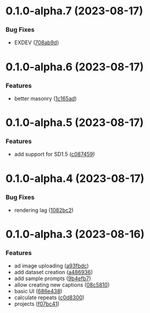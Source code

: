 # 0.1.0-alpha.7 (2023-08-17)


### Bug Fixes

* EXDEV ([708ab9d](https://github.com/failfa-st/LoRAdo/commit/708ab9dfb7627b4118fb0ee646b9581222ae1214))


# 0.1.0-alpha.6 (2023-08-17)


### Features

* better masonry ([1c165ad](https://github.com/failfa-st/LoRAdo/commit/1c165adda2994b676fa990d0232bd1b25d1bb2af))



# 0.1.0-alpha.5 (2023-08-17)


### Features

* add support for SD1.5 ([c087459](https://github.com/failfa-st/LoRAdo/commit/c0874596f3e745d88701bd2a9099d954ccd95a78))


# 0.1.0-alpha.4 (2023-08-17)


### Bug Fixes

* rendering lag ([1082bc2](https://github.com/failfa-st/LoRAdo/commit/1082bc27405f5202e9daa0084156fa73d8f4a34d))

# 0.1.0-alpha.3 (2023-08-16)


### Features

* ad image uploading ([a93fbdc](https://github.com/failfa-st/LoRAdo/commit/a93fbdcfdf8877739c42eb4ed4e2ec467013d0e0))
* add dataset creation ([a486936](https://github.com/failfa-st/LoRAdo/commit/a4869368502c49cc3766c245f06dad084a4ef0f8))
* add sample prompts ([9b4efb7](https://github.com/failfa-st/LoRAdo/commit/9b4efb7839d8fb9de11818cffeeb4d1d7cf6994d))
* allow creating new captions ([08c5810](https://github.com/failfa-st/LoRAdo/commit/08c5810b6b06b1db70f0147ecbe8df6a1557483c))
* basic UI ([686e438](https://github.com/failfa-st/LoRAdo/commit/686e43844e25d33606d470307dc91465a6032e21))
* calculate repeats ([c0d8300](https://github.com/failfa-st/LoRAdo/commit/c0d83002b12df579bd7eee946416f1ad4d9d8ae7))
* projects ([f07bc41](https://github.com/failfa-st/LoRAdo/commit/f07bc41e2d0df8d036c6734eead8e37cd1de2954))
